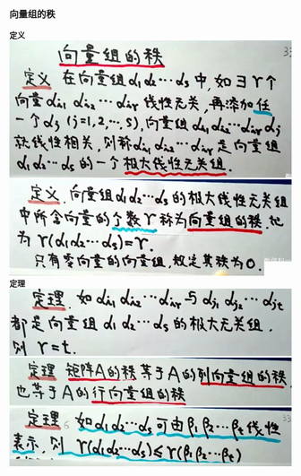 ### 向量组的秩
**定义** 
![](../picture/向量组的秩定义1.png)
![](../picture/向量组的秩定义2.png)
**定理**  
![](../picture/向量组的秩定理4.png)
![](../picture/向量组的秩定理5.png)
![](../picture/向量组的秩定理6.png)






